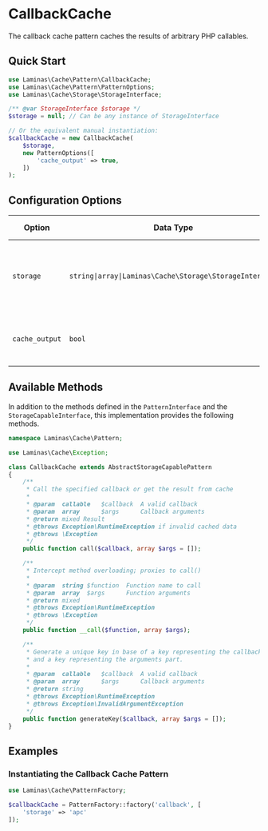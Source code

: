 # CallbackCache

The callback cache pattern caches the results of arbitrary PHP callables.

## Quick Start

```php
use Laminas\Cache\Pattern\CallbackCache;
use Laminas\Cache\Pattern\PatternOptions;
use Laminas\Cache\Storage\StorageInterface;

/** @var StorageInterface $storage */
$storage = null; // Can be any instance of StorageInterface

// Or the equivalent manual instantiation:
$callbackCache = new CallbackCache(
    $storage,
    new PatternOptions([
        'cache_output' => true,
    ])
);
```

## Configuration Options

Option | Data Type | Default Value | Description
------ | --------- | ------------- | -----------
`storage` | `string\|array\|Laminas\Cache\Storage\StorageInterface` | none | **deprecated** Adapter used for reading and writing cached data.
`cache_output` | `bool` | `true` | Whether or not to cache callback output.

## Available Methods

In addition to the methods defined in the `PatternInterface` and the `StorageCapableInterface`, this
implementation provides the following methods.

```php
namespace Laminas\Cache\Pattern;

use Laminas\Cache\Exception;

class CallbackCache extends AbstractStorageCapablePattern
{
    /**
     * Call the specified callback or get the result from cache
     *
     * @param  callable   $callback  A valid callback
     * @param  array      $args      Callback arguments
     * @return mixed Result
     * @throws Exception\RuntimeException if invalid cached data
     * @throws \Exception
     */
    public function call($callback, array $args = []);

    /**
     * Intercept method overloading; proxies to call()
     *
     * @param  string $function  Function name to call
     * @param  array  $args      Function arguments
     * @return mixed
     * @throws Exception\RuntimeException
     * @throws \Exception
     */
    public function __call($function, array $args);

    /**
     * Generate a unique key in base of a key representing the callback part
     * and a key representing the arguments part.
     *
     * @param  callable   $callback  A valid callback
     * @param  array      $args      Callback arguments
     * @return string
     * @throws Exception\RuntimeException
     * @throws Exception\InvalidArgumentException
     */
    public function generateKey($callback, array $args = []);
}
```

## Examples

### Instantiating the Callback Cache Pattern

```php
use Laminas\Cache\PatternFactory;

$callbackCache = PatternFactory::factory('callback', [
    'storage' => 'apc'
]);
```
